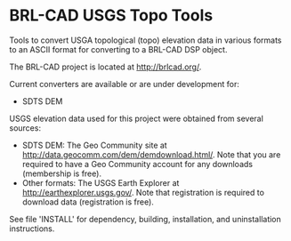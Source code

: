BRL-CAD USGS Topo Tools
=======================

Tools to convert USGA topological (topo) elevation data in various formats to an ASCII format for converting to a BRL-CAD DSP object.

The BRL-CAD project is located at <http://brlcad.org/>.
 
Current converters are available or are under development for:

* SDTS DEM

USGS elevation data used for this project were obtained from several sources:

* SDTS DEM: The Geo Community site at <http://data.geocomm.com/dem/demdownload.html/>. Note that you are required to have a Geo Community account for any downloads (membership is free).
* Other formats: The USGS Earth Explorer at <http://earthexplorer.usgs.gov/>. Note that registration is required to download data (registration is free).

See file 'INSTALL' for dependency, building, installation, and uninstallation instructions.
